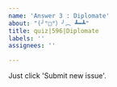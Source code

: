 ```yaml
---
name: 'Answer 3 : Diplomate'
about: "(╯°□°）╯︵ ┻━┻"
title: quiz|596|Diplomate
labels: ''
assignees: ''

---
```


Just click 'Submit new issue'.
